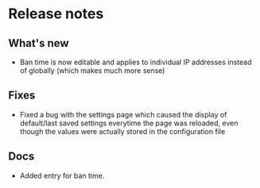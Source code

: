 # Release notes

## What's new

* Ban time is now editable and applies to individual IP addresses instead of globally (which makes much more sense)

## Fixes

* Fixed a bug with the settings page which caused the display of default/last saved settings everytime the page was reloaded, even though the values were actually stored in the configuration file

## Docs

* Added entry for ban time.
